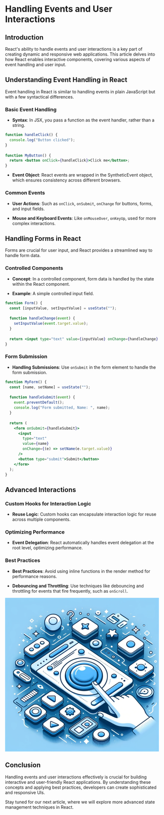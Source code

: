 # Handling Events and User Interactions

## Introduction

React's ability to handle events and user interactions is a key part of creating dynamic and responsive web applications. This article delves into how React enables interactive components, covering various aspects of event handling and user input.

## Understanding Event Handling in React

Event handling in React is similar to handling events in plain JavaScript but with a few syntactical differences.

### Basic Event Handling

- **Syntax**: In JSX, you pass a function as the event handler, rather than a string.

```jsx
function handleClick() {
  console.log("Button clicked");
}

function MyButton() {
  return <button onClick={handleClick}>Click me</button>;
}
```

- **Event Object**: React events are wrapped in the SyntheticEvent object, which ensures consistency across different browsers.

### Common Events

- **User Actions**: Such as `onClick`, `onSubmit`, `onChange` for buttons, forms, and input fields.

- **Mouse and Keyboard Events**: Like `onMouseOver`, `onKeyUp`, used for more complex interactions.

## Handling Forms in React

Forms are crucial for user input, and React provides a streamlined way to handle form data.

### Controlled Components

- **Concept**: In a controlled component, form data is handled by the state within the React component.

- **Example**: A simple controlled input field.

```jsx
function Form() {
  const [inputValue, setInputValue] = useState("");

  function handleChange(event) {
    setInputValue(event.target.value);
  }

  return <input type="text" value={inputValue} onChange={handleChange} />;
}
```

### Form Submission

- **Handling Submissions**: Use `onSubmit` in the form element to handle the form submission.

```jsx
function MyForm() {
  const [name, setName] = useState("");

  function handleSubmit(event) {
    event.preventDefault();
    console.log("Form submitted, Name: ", name);
  }

  return (
    <form onSubmit={handleSubmit}>
      <input
        type="text"
        value={name}
        onChange={(e) => setName(e.target.value)}
      />
      <button type="submit">Submit</button>
    </form>
  );
}
```

## Advanced Interactions

### Custom Hooks for Interaction Logic

- **Reuse Logic**: Custom hooks can encapsulate interaction logic for reuse across multiple components.

### Optimizing Performance

- **Event Delegation**: React automatically handles event delegation at the root level, optimizing performance.

### Best Practices

- **Best Practices**: Avoid using inline functions in the render method for performance reasons.

- **Debouncing and Throttling**: Use techniques like debouncing and throttling for events that fire frequently, such as `onScroll`.

![React Concepts](images/react_blog_8.png "Handling Events and User Interactions")

## Conclusion

Handling events and user interactions effectively is crucial for building interactive and user-friendly React applications. By understanding these concepts and applying best practices, developers can create sophisticated and responsive UIs.

Stay tuned for our next article, where we will explore more advanced state management techniques in React.
